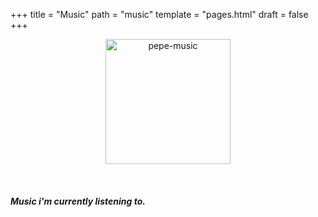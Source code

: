 +++
title = "Music"
path = "music"
template = "pages.html"
draft = false
+++

<p align="center">
  <img src="https://sachinsenal0x64.github.io/picx-images-hosting/music-pepe.3qfwzp39mn0g.gif" alt="pepe-music" height="200px" width="200px" />
</p>


<br>

##### <p>Music i'm currently listening to.</p>

<br>
<head>
  <style>
    .container {
      text-align: center;
    }
    .left {
      float: left;
    }
    .right {
      float: right;
    }
    embed {
      width: 100%;
      max-width: 300px;
      height: 90px;
      opacity: 0;
    }
  </style>
</head>
<body>

<div class="container">
  
  <span class="left">
    <embed src="https://embed.tidal.com/tracks/294404537?disableAnalytics=true" type="audio/mpeg onload="this.style.opacity = 1">
    <embed src="https://embed.tidal.com/tracks/294404536?disableAnalytics=true" type="audio/mpeg onload="this.style.opacity = 1">
  </span>

  <span class="right">
    <embed src="https://embed.tidal.com/tracks/294404535?disableAnalytics=true" type="audio/mpeg onload="this.style.opacity = 1">
    <embed src="https://embed.tidal.com/tracks/138790325?disableAnalytics=true" type="audio/mpeg onload="this.style.opacity = 1">
  </span>
  
</div>

